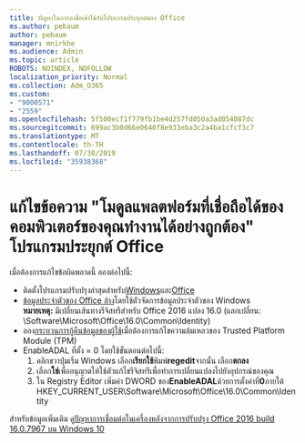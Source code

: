 ```yaml
---
title: ปัญหาในการลงชื่อเข้าใช้กับโปรแกรมประยุกต์ของ Office
ms.author: pebaum
author: pebaum
manager: mnirkhe
ms.audience: Admin
ms.topic: article
ROBOTS: NOINDEX, NOFOLLOW
localization_priority: Normal
ms.collection: Adm_O365
ms.custom:
- "9000571"
- "2559"
ms.openlocfilehash: 5f500ecf1f779fb1be4d257fd050a3ad054087dc
ms.sourcegitcommit: 699ac3b0d66e0640f8e933eba3c2a4ba1cfcf3c7
ms.translationtype: MT
ms.contentlocale: th-TH
ms.lasthandoff: 07/30/2019
ms.locfileid: "35938368"
---
```

# <a name="fixing-the-office-apps-your-computers-trusted-platform-module-is-not-functioning-properly-message"></a>แก้ไขข้อความ "โมดูลแพลตฟอร์มที่เชื่อถือได้ของคอมพิวเตอร์ของคุณทำงานได้อย่างถูกต้อง" โปรแกรมประยุกต์ Office

เมื่อต้องการแก้ไขข้อผิดพลาดนี้ ลองต่อไปนี้:

- ติดตั้งโปรแกรมปรับปรุงล่าสุดสำหรับ[Windows](https://support.microsoft.com/help/4027667/windows-10-update)และ[Office](https://support.office.com/article/update-office-and-your-computer-with-microsoft-update-2ab296f3-7f03-43a2-8e50-46de917611c5)
- [ข้อมูลประจำตัวของ Office ล้าง](https://docs.microsoft.com/eoffice/troubleshoot/error-messages/another-account-already-signed-in#step-3-clear-cached-credentials-on-the-computer)โดยใช้ตัวจัดการข้อมูลประจำตัวของ Windows<br/>
    **หมายเหตุ:** มีเปลี่ยนเส้นทางรีจิสทรีสำหรับ Office 2016 แปลง 16.0 (แลกเปลี่ยน: \Software\Microsoft\Office\16.0\Common\Identity\)
- ลอง[กระบวนการกู้คืนข้อมูลของผู้ใช้](https://docs.microsoft.com/office365/troubleshoot/administration/connection-issue-when-sign-in-office-2016#symptom-2)เมื่อต้องการแก้ไขความล้มเหลวของ Trusted Platform Module (TPM)
- EnableADAL ที่ตั้ง = 0 โดยใช้ขั้นตอนต่อไปนี้:  
    1. คลิกขวาปุ่มเริ่ม Windows เลือก**เรียกใช้**พิมพ์**regedit**จากนั้น เลือก**ตกลง**
    2. เลือก**ใช่**เพื่ออนุญาตให้ใช้ตัวแก้ไขรีจิสทรีเพื่อทำการเปลี่ยนแปลงไปยังอุปกรณ์ของคุณ
    3. ใน Registry Editor เพิ่มค่า DWORD ของ**EnableADAL**ด้วยการตั้งค่าที่**0**ภายใต้ HKEY_CURRENT_USER\Software\Microsoft\Office\16.0\Common\Identity

สำหรับข้อมูลเพิ่มเติม ดู[ปัญหาการเชื่อมต่อในเครื่องหลังจากการปรับปรุง Office 2016 build 16.0.7967 บน Windows 10](https://docs.microsoft.com/office365/troubleshoot/administration/connection-issue-when-sign-in-office-2016)